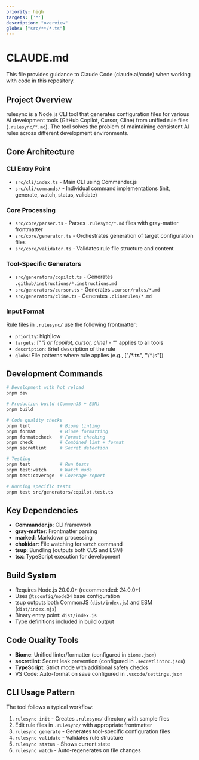 ```yaml
---
priority: high
targets: ['*']
description: "overview"
globs: ["src/**/*.ts"]
---
```


# CLAUDE.md

This file provides guidance to Claude Code (claude.ai/code) when working with code in this repository.

## Project Overview

rulesync is a Node.js CLI tool that generates configuration files for various AI development tools (GitHub Copilot, Cursor, Cline) from unified rule files (`.rulesync/*.md`). The tool solves the problem of maintaining consistent AI rules across different development environments.

## Core Architecture

### CLI Entry Point
- `src/cli/index.ts` - Main CLI using Commander.js
- `src/cli/commands/` - Individual command implementations (init, generate, watch, status, validate)

### Core Processing
- `src/core/parser.ts` - Parses `.rulesync/*.md` files with gray-matter frontmatter
- `src/core/generator.ts` - Orchestrates generation of target configuration files
- `src/core/validator.ts` - Validates rule file structure and content

### Tool-Specific Generators
- `src/generators/copilot.ts` - Generates `.github/instructions/*.instructions.md`
- `src/generators/cursor.ts` - Generates `.cursor/rules/*.md`
- `src/generators/cline.ts` - Generates `.clinerules/*.md`

### Input Format
Rule files in `.rulesync/` use the following frontmatter:
- `priority`: high|low
- `targets`: ["*"] or [copilot, cursor, cline] - "*" applies to all tools
- `description`: Brief description of the rule
- `globs`: File patterns where rule applies (e.g., ["**/*.ts", "**/*.js"])

## Development Commands

```bash
# Development with hot reload
pnpm dev

# Production build (CommonJS + ESM)
pnpm build

# Code quality checks
pnpm lint           # Biome linting
pnpm format         # Biome formatting
pnpm format:check   # Format checking
pnpm check          # Combined lint + format
pnpm secretlint     # Secret detection

# Testing
pnpm test           # Run tests
pnpm test:watch     # Watch mode
pnpm test:coverage  # Coverage report

# Running specific tests
pnpm test src/generators/copilot.test.ts
```

## Key Dependencies

- **Commander.js**: CLI framework
- **gray-matter**: Frontmatter parsing
- **marked**: Markdown processing
- **chokidar**: File watching for `watch` command
- **tsup**: Bundling (outputs both CJS and ESM)
- **tsx**: TypeScript execution for development

## Build System

- Requires Node.js 20.0.0+ (recommended: 24.0.0+)
- Uses `@tsconfig/node24` base configuration
- tsup outputs both CommonJS (`dist/index.js`) and ESM (`dist/index.mjs`)
- Binary entry point: `dist/index.js`
- Type definitions included in build output

## Code Quality Tools

- **Biome**: Unified linter/formatter (configured in `biome.json`)
- **secretlint**: Secret leak prevention (configured in `.secretlintrc.json`)
- **TypeScript**: Strict mode with additional safety checks
- VS Code: Auto-format on save configured in `.vscode/settings.json`

## CLI Usage Pattern

The tool follows a typical workflow:
1. `rulesync init` - Creates `.rulesync/` directory with sample files
2. Edit rule files in `.rulesync/` with appropriate frontmatter
3. `rulesync generate` - Generates tool-specific configuration files
4. `rulesync validate` - Validates rule structure
5. `rulesync status` - Shows current state
6. `rulesync watch` - Auto-regenerates on file changes
